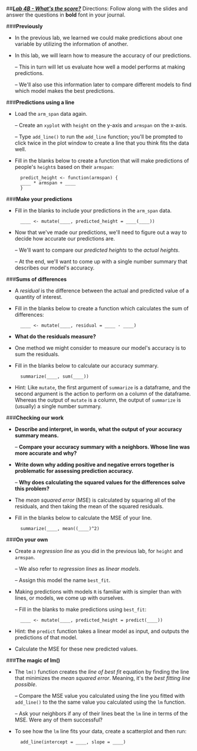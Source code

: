 ##***<u>Lab 4B - What's the score?</u>***
Directions: Follow along with the slides and answer the questions in **bold** font in your journal.

###**Previously**
* In the previous lab, we learned we could make predictions about one variable by utilizing the
information of another.

* In this lab, we will learn how to measure the accuracy of our predictions.

    – This in turn will let us evaluate how well a model performs at making predictions.

    – We'll also use this information later to compare different models to find which model
    makes the best predictions.

###**Predictions using a line**
* Load the ```arm_span``` data again.

    – Create an ```xyplot``` with ```height``` on the y-axis and ```armspan``` on the x-axis.

    – Type ```add_line()``` to run the ```add_line``` function; you'll be prompted to click twice in the
    plot window to create a line that you think fits the data well.

* Fill in the blanks below to create a function that will make predictions of people's ```height```s based
on their ```armspan```:

        predict_height <- function(armspan) {
        ____ * armspan + ____
        }

###**Make your predictions**
* Fill in the blanks to include your predictions in the ```arm_span``` data.

        ____ <- mutate(____, predicted_height = ____(____))

* Now that we've made our predictions, we'll need to figure out a way to decide how accurate our
predictions are.

    – We'll want to compare our *predicted heights* to the *actual heights*.

    – At the end, we'll want to come up with a single number summary that describes our
    model's accuracy.

###**Sums of differences**
* A *residual* is the difference between the actual and predicted value of a quantity of interest.

* Fill in the blanks below to create a function which calculates the sum of differences:

        ____ <- mutate(____, residual = ____ - ____)

* **What do the residuals measure?**

* One method we might consider to measure our model's accuracy is to sum the residuals.

* Fill in the blanks below to calculate our accuracy summary.

        summarize(____, sum(____))

* Hint: Like ```mutate```, the first argument of ```summarize``` is a dataframe, and the second argument is the action to perform on a column of the dataframe. Whereas the output of ```mutate``` is a column, the output of ```summarize``` is (usually) a single number summary.

###**Checking our work**
* **Describe and interpret, in words, what the output of your accuracy summary means.**

    – **Compare your accuracy summary with a neighbors. Whose line was more accurate
    and why?**

* **Write down why adding positive and negative errors together is problematic for assessing
prediction accuracy.**

    – **Why does calculating the squared values for the differences solve this problem?**

* The *mean squared error* (MSE) is calculated by squaring all of the residuals, and then taking the mean of the squared residuals.

* Fill in the blanks below to calculate the MSE of your line.

        summarize(____, mean((____)^2)

###**On your own**

* Create a *regression line* as you did in the previous lab, for ```height``` and ```armspan```.

    – We also refer to *regression lines* as *linear models*.

    – Assign this model the name ```best_fit```.

* Making predictions with models ```R``` is familiar with is simpler than with lines, or models, we come up
with ourselves.

    – Fill in the blanks to make predictions using ```best_fit```:

        ____ <- mutate(____, predicted_height = predict(____))

* Hint: the ```predict``` function takes a linear model as input, and outputs the predictions of that model.

* Calculate the MSE for these new predicted values.

###**The magic of lm()**
* The ```lm()``` function creates the *line of best fit* equation by finding the line that minimizes the *mean
squared error*. Meaning, it's the *best fitting line possible*.

    – Compare the MSE value you calculated using the line you fitted with ```add_line()``` to the
    the same value you calculated using the ```lm``` function.

    – Ask your neighbors if any of their lines beat the ```lm``` line in terms of the MSE. Were any of
    them successful?

* To see how the ```lm``` line fits your data, create a scatterplot and then run:

        add_line(intercept = ____, slope = ____)
